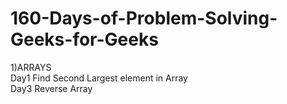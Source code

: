 # 160-Days-of-Problem-Solving-Geeks-for-Geeks

1)ARRAYS  <br>
Day1 Find Second Largest element in Array <br>
Day3 Reverse Array <br>
